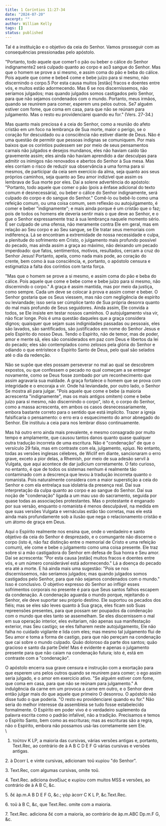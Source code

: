 ```yaml
---
title: 1 Coríntios 11:27-34
date: "2024-07-20"
excerpt: ""
author: William Kelly
tags: []
status: published
---
```


Tal é a instituição e o objetivo da ceia do Senhor. Vamos prosseguir com
as consequências pressionadas pelo apóstolo.

"Portanto, todo aquele que comer1 o pão ou beber o cálice do Senhor
indignamente2 será culpado quanto ao corpo e ao3 sangue do Senhor. Mas
que o homem se prove a si mesmo, e assim coma do pão e beba do cálice.
Pois aquele que come e bebe4 come e bebe juízo para si mesmo, não
discernindo o corpo.5 Por esta causa muitos \[estão\] fracos e doentes
entre vós, e muitos estão adormecendo. Mas 6 se nos discerníssemos, não
seríamos julgados; mas quando julgados somos castigados pelo Senhor,
para que não sejamos condenados com o mundo. Portanto, meus irmãos,
quando se reunirem para comer, esperem uns pelos outros. Se7 alguém
estiver com fome, que coma em casa, para que não se reúnam para
julgamento. Mas o resto eu providenciarei quando eu for." (Vers. 27-34.)

Mas quanto mais preciosa é a ceia do Senhor, como a reunião do afeto
cristão em um foco na lembrança de Sua morte, maior o perigo, se o
coração for descuidado ou a consciência não estiver diante de Deus. Não
é uma questão de permitir que pessoas indignas se comuniquem. Por mais
baixos que os coríntios pudessem ser por meio de seus pensamentos
carnais não julgados e desejos mundanos, eles não haviam caído tão
gravemente assim; eles ainda não haviam aprendido a dar desculpas para
admitir os inimigos não renovados e abertos do Senhor à Sua mesa. Mas
eles corriam o risco de reduzir sua observância a uma forma para si
mesmos, de participar da ceia sem exercício da alma, seja quanto aos
seus próprios caminhos, seja quanto ao Seu amor indizível que assim os
lembrava de Sua morte por eles. Daí a solene advertência do apóstolo:
"Portanto, todo aquele que comer o pão (pois a ênfase adicional do texto
comum é desnecessária), ou beber o cálice do Senhor indignamente, será
culpado do corpo e do sangue do Senhor." Comê-lo ou bebê-lo como uma
refeição comum, ou uma coisa comum, sem reflexão ou autojulgamento, é
comer e beber "indignamente"; e mais ainda porque é um cristão que o
faz; pois de todos os homens ele deveria sentir mais o que deve ao
Senhor, e o que o Senhor expressamente traz à sua lembrança naquele
momento sério. É ser culpado de uma ofensa, não meramente contra Ele em
geral, mas em relação ao Seu corpo e ao Seu sangue, se Ele tratar seus
memoriais com indiferença. Lá se encontram a extremidade de nossa
necessidade e culpa, a plenitude do sofrimento em Cristo, o julgamento
mais profundo possível do pecado, mas ainda assim a graça ao máximo, não
deixando um pecado imperdoado: que fatos, sentimentos, motivos,
resultados, cercam a cruz do Senhor Jesus! Portanto, apela, como nada
mais pode, ao coração do crente, bem como à sua consciência, e,
portanto, o apóstolo censura e estigmatiza a falta dos coríntios com
tanta força.

"Mas que o homem se prove a si mesmo, e assim coma do pão e beba do
cálice. Pois aquele que come e bebe come e bebe juízo para si mesmo, não
discernindo o corpo." A graça é assim mantida, mas por meio da justiça,
como sempre. Cada um deve se colocar à prova e assim comer e beber. O
Senhor gostaria que os Seus viessem, mas não com negligência de espírito
ou leviandade; isso seria ser cúmplice tanto de Sua própria desonra
quanto do mal mais profundo de Seus seguidores. Ainda assim, Ele convida
a todos, se Ele insiste em testar nossos caminhos. O autojulgamento visa
vir, não ficar longe. Pois é uma questão daqueles que a graça considera
dignos; quaisquer que sejam suas indignidades passadas ou pessoais, eles
são lavados, são santificados, são justificados em nome do Senhor Jesus
e pelo Espírito do nosso Deus. Tendo o Espírito, não de temor, mas de
poder, amor e mente sã, eles são considerados em paz com Deus e libertos
da lei do pecado; eles são contemplados como zelosos pela glória do
Senhor e odiando o que entristece o Espírito Santo de Deus, pelo qual
são selados até o dia da redenção.

Não se supõe que eles possam perseverar no mal ao qual se descobrem
expostos, ou que confessem o pecado no qual começam a se entregar
novamente, como se Deus fosse zombado por um reconhecimento que assim
agravaria sua maldade. A graça fortalece o homem que se prova com
integridade e o encoraja a vir. Onde há leviandade, por outro lado, o
Senhor Se mostra ali para julgar. "Pois aquele que come e bebe (a
maioria acrescenta "indignamente", mas os mais antigos omitem) come e
bebe juízo para si mesmo, não discernindo o corpo", isto é, o corpo do
Senhor, como a massa acrescenta, em ambos os casos desnecessariamente,
embora bastante correto para o sentido que está implícito. Trazer a
igreja falsificaria o pensamento: o erro era o esquecimento do amor
abnegado do Senhor. Ele instituiu a ceia para nos lembrar disso
continuamente.

Mas há outro erro ainda mais prevalente, e mesmo consagrado por muito
tempo e amplamente, que causou tantos danos quanto quase qualquer outra
tradução incorreta de uma escritura. Não é "condenação" de que o
versículo 29 fala, mas em contraste com ela, julgamento, κρίμα. No
entanto, todas as versões inglesas célebres, de Wiclif em diante,
sancionaram o erro grave, exceto a pior delas, a Rhemish, por meio de
sua adesão servil à Vulgata, que aqui acontece de dar judicium
corretamente. O fato curioso, no entanto, é que de todos os sistemas
nenhum é realmente tão contaminado com a descrença que levou à tradução
incorreta quanto o romanista. Pois naturalmente considera com a maior
superstição a ceia do Senhor e com ela entrelaça sua idolatria da
presença real. Daí sua interpretação da culpa quanto ao corpo e ao
sangue do Senhor. Daí sua noção de "condenação" ligada a um mau uso do
sacramento, seguida por quase todas as associações protestantes. Mas o
protestante é enganado por sua versão, enquanto o romanista é menos
desculpável, na medida em que suas versões Vulgata e vernáculas estão
tão corretas, mas ele está ainda mais profundamente sob a ilusão que
nega o relacionamento cristão e um átomo de graça em Deus.

Aqui o Espírito realmente nos ensina que, onde o verdadeiro e santo
objetivo da ceia do Senhor é desprezado, e o comungante não discerne o
corpo (isto é, não faz distinção entre o memorial de Cristo e uma
refeição comum), ele come e bebe o julgamento como uma coisa presente.
Ele traz sobre si a mão castigadora do Senhor em defesa de Sua honra e
Seu amor. Daí se acrescenta: "Por esta causa \[estão\] muitos fracos e
doentes entre vós, e um número considerável está adormecendo." Lá a
doença do pecado era até a morte. E há ainda mais uma sugestão: "Pois se
nos discerníssemos, não seríamos julgados; mas quando julgados somos
castigados pelo Senhor, para que não sejamos condenados com o mundo."
Isso é conclusivo. O objetivo expresso do Senhor ao infligir esses
sofrimentos corporais no presente é para que Seus santos falhos escapem
da condenação. A condenação aguarda o mundo porque, rejeitando o Senhor,
ele deve suportar seu próprio destino. Ele suportou os pecados dos
fiéis; mas se eles são leves quanto à Sua graça, eles ficam sob Suas
repreensões presentes, para que possam ser poupados da condenação com o
mundo que eles tanto se assemelham. Se eles discernissem o mal em sua
operação interior, eles evitariam, não apenas sua manifestação exterior,
mas Seu castigo; se eles falharem neste autojulgamento, Ele não falha no
cuidado vigilante e lida com eles; mas mesmo tal julgamento flui de Seu
amor e toma a forma de castigo, para que não pereçam na condenação que
cai sobre o mundo culpado. Quão doloroso da parte dos santos; quão
gracioso e santo da parte Dele! Mas é evidente e apenas o julgamento
presente para que não caiam na condenação futura; isto é, está em
contraste com a "condenação".

O apóstolo encerra sua grave censura e instrução com a exortação para
que esperem uns pelos outros quando se reunirem para comer; o ego assim
seria julgado, e o amor em exercício ativo. "Se alguém estiver com fome,
que coma em casa, para que não se reúnam para julgamento." A indulgência
da carne em um provoca a carne em outro, e o Senhor deve então julgar
mais do que aquele que primeiro O desonrou. O apóstolo não disse tudo o
que poderia. "O resto eu providenciarei quando eu for." Não seria do
melhor interesse da assembleia se tudo fosse estabelecido formalmente. O
Espírito em poder vivo é o verdadeiro suplemento da palavra escrita como
o padrão infalível, não a tradição. Precisamos e temos o Espírito Santo,
bem como as escrituras; mas as escrituras são a regra, não o Espírito,
embora não possamos usá-las corretamente sem Ele.\
\

1. τοῦτον K LP, a maioria das cursivas, várias versões antigas e,
   portanto, Text.Rec, ao contrário de à A B C D E F G várias cursivas e
   versões antigas.

2\. à Dcorr L e vinte cursivas, adicionam τοῦ κυρίου "do Senhor".

3\. Text.Rec, com algumas cursivas, omite τοῦ.

4\. Text.Rec. adiciona ἀναξίως e κυρίου com muitos MSS e versões, ao
contrário de à A Β C, &c.

5\. δέ àp.m.A Β D Ε F G, &c.; γάρ àcorr C K L Ρ, &c.Text.Rec.

6\. τοῦ à Β C, &c, que Text.Rec. omite com a maioria.

7\. Text.Rec. adiciona δέ com a maioria, ao contrário de àp.m.ABC Dp.m.F
G, &c.
